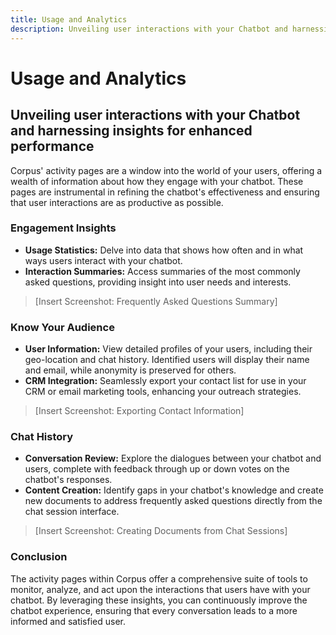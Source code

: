 ```yaml
---
title: Usage and Analytics
description: Unveiling user interactions with your Chatbot and harnessing insights for enhanced performance
---
```


# Usage and Analytics
## Unveiling user interactions with your Chatbot and harnessing insights for enhanced performance

Corpus' activity pages are a window into the world of your users, offering a wealth of information about how they engage with your chatbot. These pages are instrumental in refining the chatbot's effectiveness and ensuring that user interactions are as productive as possible.

### Engagement Insights

- **Usage Statistics:** Delve into data that shows how often and in what ways users interact with your chatbot.  
- **Interaction Summaries:** Access summaries of the most commonly asked questions, providing insight into user needs and interests.

> [Insert Screenshot: Frequently Asked Questions Summary]

### Know Your Audience

- **User Information:** View detailed profiles of your users, including their geo-location and chat history. Identified users will display their name and email, while anonymity is preserved for others.
- **CRM Integration:** Seamlessly export your contact list for use in your CRM or email marketing tools, enhancing your outreach strategies.

> [Insert Screenshot: Exporting Contact Information]

### Chat History

- **Conversation Review:** Explore the dialogues between your chatbot and users, complete with feedback through up or down votes on the chatbot's responses.
- **Content Creation:** Identify gaps in your chatbot's knowledge and create new documents to address frequently asked questions directly from the chat session interface.

> [Insert Screenshot: Creating Documents from Chat Sessions]

### Conclusion

The activity pages within Corpus offer a comprehensive suite of tools to monitor, analyze, and act upon the interactions that users have with your chatbot. By leveraging these insights, you can continuously improve the chatbot experience, ensuring that every conversation leads to a more informed and satisfied user.
